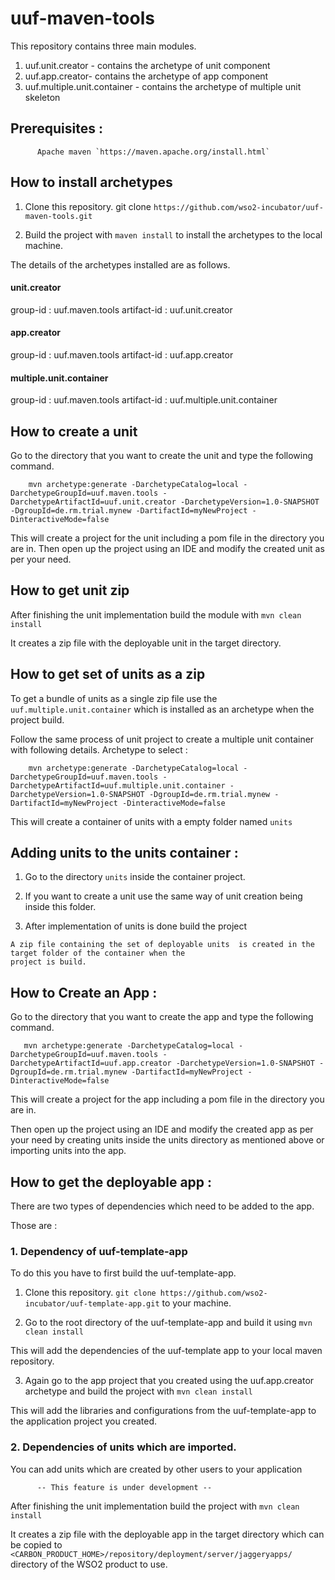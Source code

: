 # uuf-maven-tools

This repository contains three main modules.

1. uuf.unit.creator - contains the archetype of unit component
2. uuf.app.creator- contains the archetype of app component
3. uuf.multiple.unit.container - contains the archetype of multiple unit skeleton

## Prerequisites : 

          Apache maven `https://maven.apache.org/install.html`

## How to install archetypes

  1. Clone this repository. git clone `https://github.com/wso2-incubator/uuf-maven-tools.git`

  2. Build the project with `maven install` to install the archetypes to the local machine.
  
  The details of the archetypes installed are as follows. 
  
  
#### unit.creator   
   group-id : uuf.maven.tools
   artifact-id : uuf.unit.creator
   
#### app.creator
   group-id : uuf.maven.tools
   artifact-id : uuf.app.creator
   
#### multiple.unit.container
   group-id : uuf.maven.tools
   artifact-id : uuf.multiple.unit.container
   
   
## How to create a unit

  Go to the directory that you want to create the unit and type the following command.

        mvn archetype:generate -DarchetypeCatalog=local -DarchetypeGroupId=uuf.maven.tools -DarchetypeArtifactId=uuf.unit.creator -DarchetypeVersion=1.0-SNAPSHOT -DgroupId=de.rm.trial.mynew -DartifactId=myNewProject -DinteractiveMode=false
    
      
  This will create a project for the unit including a pom file in the directory you are in. Then open up the project using an IDE and modify the created unit as per your need.

## How to get unit zip 

   After finishing the unit implementation build the module  with `mvn clean install`

   It creates a zip file with the deployable unit in the target directory.

## How to get set of units  as a zip

  To get a bundle of units as a single zip file use the `uuf.multiple.unit.container` which is installed as an archetype when the project build.
  
  Follow the same process of unit project to create a multiple unit container with following details.
  Archetype to select :
    
        mvn archetype:generate -DarchetypeCatalog=local -DarchetypeGroupId=uuf.maven.tools -DarchetypeArtifactId=uuf.multiple.unit.container -DarchetypeVersion=1.0-SNAPSHOT -DgroupId=de.rm.trial.mynew -DartifactId=myNewProject -DinteractiveMode=false

  This will create a container of units with a empty folder named `units`

## Adding units to the units container :

   1. Go to the directory `units` inside the container project.

   2. If you want to create a unit use the same way of unit creation being inside this folder.

   3. After implementation of units is done build the project

    A zip file containing the set of deployable units  is created in the target folder of the container when the
    project is build.


## How to Create an App :

   Go to the directory that you want to create the app and type the following command.

       mvn archetype:generate -DarchetypeCatalog=local -DarchetypeGroupId=uuf.maven.tools -DarchetypeArtifactId=uuf.app.creator -DarchetypeVersion=1.0-SNAPSHOT -DgroupId=de.rm.trial.mynew -DartifactId=myNewProject -DinteractiveMode=false

   This will create a project for the app including a pom file in the directory you are in.
   
   Then open up the project using an IDE and modify the created app as per your need by creating units inside the units directory as mentioned above or importing units into the app.

## How to get the deployable app :

  There are two types of dependencies which need to be added to the app.

  Those are :

### 1. Dependency of uuf-template-app  
       
  To do this you have to first build the uuf-template-app.
        
  1. Clone this repository. `git clone https://github.com/wso2-incubator/uuf-template-app.git` to your machine.
        
  2. Go to the root directory of the uuf-template-app and build it using `mvn clean install`
        
  This will add the dependencies of the uuf-template app to your local maven repository.
        
  3. Again go to the app project that you created using the uuf.app.creator archetype and build the project with `mvn clean install`
        
  This will add the libraries and configurations from the uuf-template-app to the application project you created.
                
### 2. Dependencies of units which are imported.
       
  You can add units which are created by other users to your application                
          
          -- This feature is under development --          
                    

 After finishing the unit implementation build the project  with `mvn clean install`

 It creates a zip file with the deployable app in the target directory which can be copied to 
  `<CARBON_PRODUCT_HOME>/repository/deployment/server/jaggeryapps/` directory of the WSO2 product to use.


